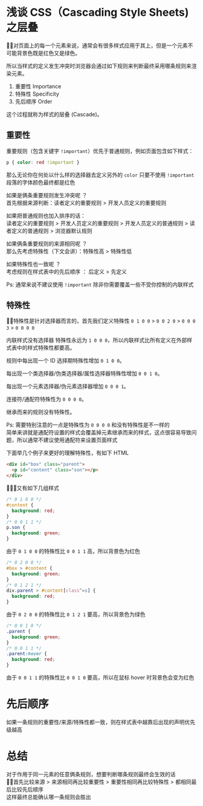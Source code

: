 # 浅谈 CSS（Cascading Style Sheets) 之层叠
对页面上的每一个元素来说，通常会有很多样式应用于其上，但是一个元素不可能背景色既是红色又是绿色。  

所以当样式的定义发生冲突时浏览器会通过如下规则来判断最终采用哪条规则来渲染元素。  
1. 重要性 Importance
2. 特殊性 Specificity
3. 先后顺序 Order

这个过程就称为样式的层叠 (Cascade)。

## 重要性
重要规则（包含关键字 `!important`）优先于普通规则，例如页面包含如下样式：  
```css
p { color: red !important }
``` 
那么无论你在何处以什么样的选择器去定义另外的 `color` 只要不使用 `!important` 段落的字体颜色最终都是红色  

如果是俩条重要规则发生冲突呢 ？  
首先根据来源判断：读者定义的重要规则 > 开发人员定义的重要规则  

如果把普通规则也加入排序的话：  
读者定义的重要规则 > 开发人员定义的重要规则 > 开发人员定义的普通规则 > 读者定义的普通规则 > 浏览器默认规则  

如果俩条重要规则的来源相同呢 ？  
那么先考虑特殊性（下文会讲）：特殊性高 > 特殊性低  

如果特殊性也一致呢 ？  
考虑规则在样式表中的先后顺序 ： 后定义 > 先定义

Ps: 通常来说不建议使用 `!important` 除非你需要覆盖一些不受你控制的内联样式

## 特殊性
特殊性是针对选择器而言的，首先我们定义特殊性 `0 1 0 0` > `0 0 2 0` > `0 0 0 3` > `0 0 0 0` 

内联样式没有选择器 特殊性永远为 `1 0 0 0`，所以内联样式比所有定义在外部样式表中的样式特殊性都要高。  

规则中每出现一个 ID 选择期特殊性增加 `0 1 0 0`。  

每出现一个类选择器/伪类选择器/属性选择器特殊性增加 `0 0 1 0`。  

每出现一个元素选择器/伪元素选择器增加 `0 0 0 1`。  

连接符/通配符特殊性为 `0 0 0 0`。  

继承而来的规则没有特殊性。  

Ps: 需要特别注意的一点是特殊性为 `0 0 0 0` 和没有特殊性是不一样的  
简单来讲就是通配符设置的样式会覆盖掉元素继承而来的样式，这点很容易导致问题，所以通常不建议使用通配符来设置页面样式

下面举几个例子来更好的理解特殊性，有如下 HTML
```html
<div id="box" class="parent">
  <p id="content" class="son"></p>
</div>
```
又有如下几组样式
```css
/* 0 1 0 0 */
#content {
  background: red;
}
/* 0 0 1 1 */
p.son {
  background: green;
}
```
由于 `0 1 0 0` 的特殊性比 `0 0 1 1` 高，所以背景色为红色
```css
/* 0 2 0 0 */
#box > #content {
  background: green;
}
/* 0 1 2 1 */
div.parent > #content[class^=s] {
  background: red;
}
```
由于 `0 2 0 0` 的特殊性比 `0 1 2 1` 要高，所以背景色为绿色

```css
/* 0 0 1 0 */
.parent {
  background: green;
}
/* 0 0 1 1 */
.parent:hover {
  background: red;
}
```
由于 `0 0 1 1` 的特殊性比 `0 0 1 0` 要高，所以在鼠标 hover 时背景色会变为红色

# 先后顺序
如果一条规则的重要性/来源/特殊性都一致，则在样式表中越靠后出现的声明优先级越高

# 总结
对于作用于同一元素的任意俩条规则，想要判断哪条规则最终会生效的话  
首先比较来源 > 来源相同再比较重要性 > 重要性相同再比较特殊性 > 都相同最后比较先后顺序  
这样最终总能确认哪一条规则会胜出
